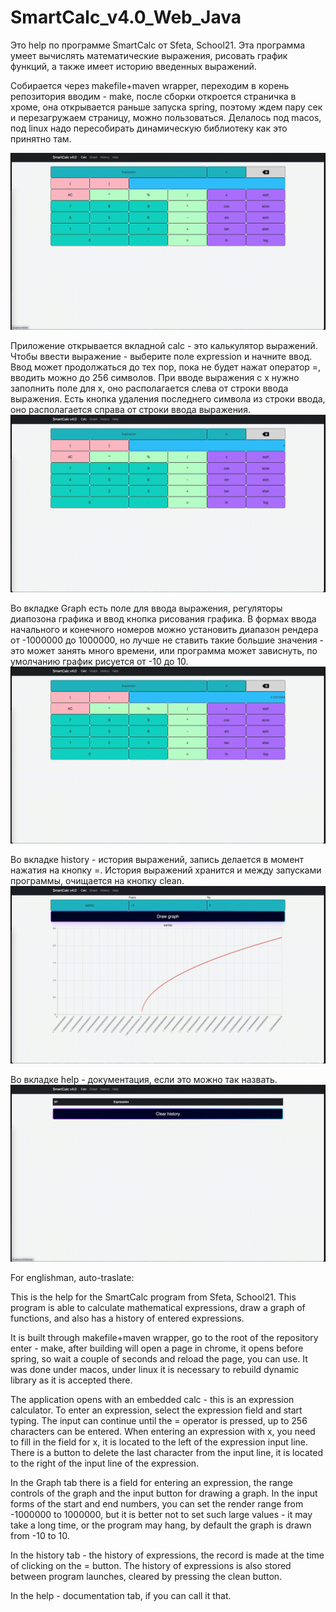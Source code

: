 # SmartCalc_v4.0_Web_Java

Это help по программе SmartCalc от Sfeta, School21.
Эта программа умеет вычислять математические выражения, рисовать график функций, а также имеет историю введенных выражений.

Собирается через makefile+maven wrapper, переходим в корень репозитория вводим - make, после сборки откроется страничка в хроме, она открывается раньше запуска spring, поэтому ждем пару сек и перезагружаем страницу, можно пользоваться.
Делалось под macos, под linux надо пересобирать динамическую библиотеку как это принятно там.

![](images/flex_example.gif)

Приложение открывается вкладной calc - это калькулятор выражений.
Чтобы ввести выражение - выберите поле expression и начните ввод.
Ввод может продолжаться до тех пор, пока не будет нажат оператор =, вводить можно до 256 символов.
При вводе выражения с х нужно заполнить поле для x, оно располагается слева от строки ввода выражения.
Есть кнопка удаления последнего символа из строки ввода, оно располагается справа от строки ввода выражения.
![](images/calc_tab.gif)

Во вкладке Graph есть поле для ввода выражения, регуляторы диапозона графика и ввод кнопка рисования графика. 
В формах ввода начального и конечного номеров можно
установить диапазон рендера от -1000000 до 1000000, но лучше не ставить такие большие значения - это может занять много времени, или программа может зависнуть, по умолчанию график рисуется от -10 до 10.
![](images/graph_tab.gif)

Во вкладке history - история выражений, запись делается в момент нажатия на кнопку =. История выражений хранится и между запусками программы, очищается на кнопку clean.
![](images/history_tab.gif)

Во вкладке help -  документация, если это можно так назвать.
![](images/help_tab.gif)

For englishman, auto-traslate:

This is the help for the SmartCalc program from Sfeta, School21.
This program is able to calculate mathematical expressions, draw a graph of functions, and also has a history of entered expressions.

It is built through makefile+maven wrapper, go to the root of the repository enter - make, after building will open a page in chrome, it opens before spring, so wait a couple of seconds and reload the page, you can use.
It was done under macos, under linux it is necessary to rebuild dynamic library as it is accepted there.

The application opens with an embedded calc - this is an expression calculator.
To enter an expression, select the expression field and start typing.
The input can continue until the = operator is pressed, up to 256 characters can be entered.
When entering an expression with x, you need to fill in the field for x, it is located to the left of the expression input line.
There is a button to delete the last character from the input line, it is located to the right of the input line of the expression.

In the Graph tab there is a field for entering an expression, the range controls of the graph and the input button for drawing a graph. 
In the input forms of the start and end numbers, you can
set the render range from -1000000 to 1000000, but it is better not to set such large values - it may take a long time, or the program may hang, by default the graph is drawn from -10 to 10.

In the history tab - the history of expressions, the record is made at the time of clicking on the = button. The history of expressions is also stored between program launches, cleared by pressing the clean button.

In the help - documentation tab, if you can call it that.

